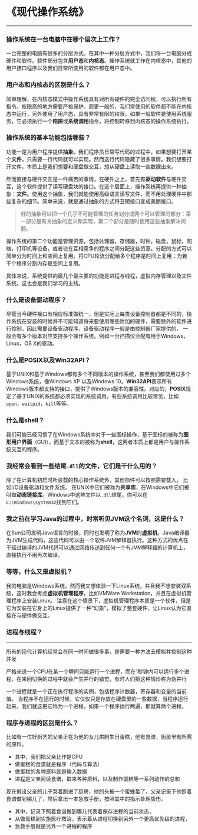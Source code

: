 # 《现代操作系统》

------

### 操作系统在一台电脑中在哪个层次上工作？

一台完整的电脑有很多的分层方式。在其中一种分层方式中，我们将一台电脑分成硬件和软件。软件部分包含**用户态**和**内核态**。操作系统就工作在内核态中，其他的用户接口程序以及我们日常所使用的软件都在用户态中。 

### 用户态和内核态的区别是什么？

简单理解，在内核态模式中操作系统具有对所有硬件的完全访问权，可以执行所有指令。权限高的地方需要严格保护。而更一般的，我们常使用的软件都不能在内核态中运行，另外使用了用户态，具有非常有限的权限。如果一般软件要使用系统服务，它必须执行一个**陷阱**或**系统调用**指令，将控制转移到内核态的操作系统执行。

### 操作系统的基本功能包括哪些？

功能一是为用户程序提供**抽象**。我们程序员日常写代码的过程中，如果想要打开某个**文件**，只需要一行代码就可以实现。然而这行代码隐藏了很多事情。我们想要打开文件，本质上是我们想要和硬盘做交互，想从硬盘上读取一些数据出来。

然而直接与硬件交互是一件痛苦的事情，在硬件之上，首先有**驱动软件**与硬件交互，这个软件提供了读写硬盘块的接口。在这个层面上，操作系统再提供一种抽象：**文件**。使用这个抽象，我们就能使用高级语言读写文件，而不用处理硬件中那些复杂的细节。简单来说，就是通过抽象的方式将丑陋接口变成美丽接口。

>   好的抽象可以把一个几乎不可能管理的任务划分成两个可以管理的部分：第一部分是有关抽象的定义和实现，第二个部分是随时使用这些抽象解决问题。

操作系统的第二个功能是管理资源，包括处理器，存储器，时钟，磁盘，鼠标，网络，打印机等设备，或者说在互相竞争的程序之间分配这些资源。分配的方式可以简单分为时间上和空间上复用。将CPU轮流分配给多个程序是时间上复用；为若干个程序分割内存是空间上复用。

具体来说，系统提供的最几个最主要的功能是进程与线程，虚拟内存管理以及文件系统。这也会是我们学习的主线。

### 什么是设备驱动程序？ 

尽管当今硬件接口有相应标准做统一，但是实际上每类设备控制器都是不同的，操作系统在安装的时候并不可能知道将来要使用哪些附加的硬件，需要额外的软件进行控制，因此需要设备驱动程序，设备驱动程序一般是由控制器厂家提供的， 一般会有多个版本对应支持多个操作系统。例如一台扫描仪会配有用于Windows，Linux，OS X的驱动。

### 什么是POSIX以及Win32API？

基于UNIX和基于Windows都有多个不同版本的操作系统，甚至我们都使用过多个Windows系统，像Windows XP 以及Windows 10。**Win32API**表示所有Windows版本都支持的接口，提供了Windows版本的兼容性。对应的，**POSIX**规定了基于UNIX的系统都必须实现的系统调用，有些系统调用比较常见，比如`open`，`waitpid`，`kill`等等。

### 什么是shell？ 

我们可能已经习惯了在Windows系统中对于一些图标操作，基于图标的被称为**图形用户界面**（GUI），而基于文本的被称为**shell**，这两者本质上都是用户与操作系统交互的程序。

### 我经常会看到一些结尾`.dll`的文件，它们是干什么用的？

除了在计算机初启时所装载的核心操作系统外，其他部件可以按照需要载入， 比如I/O设备驱动和文件系统。 在UNIX中它们被称为**共享库**，在Windows中它们被叫做**动态链接库**。Windows中这些文件以`.dll`结尾，你可以在`C:\Windows\system32`找到它们。

### 我之前在学习Java的过程中，时常听见JVM这个名词，这是什么？

在Sun公司发明Java语言的时候，同时也发明了称为**JVM**的**虚拟机**，Java编译器为JVM生成代码，这些代码可以由一个软件JVM解释器执行。这种方式的优点在于经过编译的JVM代码可以通过网络传送到任何一个有JVM解释器的计算机上，直接执行不用再次编译。

### 等等，什么又是虚拟机？

我的电脑是Windows系统，然而我又想体验一下Linux系统，并且我不想安装双系统，这时我会考虑**虚拟机管理程序**，比如VMWare Workstation，并且在虚拟机管理程序上安装Linux。 注意在这个情景下，虚拟机管理程序本质是一个软件，但是它为安装在它身上的Linux提供了一种“幻象”，模拟了整套硬件，让Linux认为它直接在与硬件做交互。

### 进程与线程？

------

所有的现代计算机经常会在同一时间做很多事，是需要一种方法去模拟并控制这种并发

严格来说一个CPU在某一个瞬间只能运行一个进程，而在1秒钟内可以运行多个进程，在来回切换的过程中就会产生并行的错觉，有时人们把这种情形称为伪并行

一个进程就是一个正在执行程序的实例，包括程序计数器，寄存器和变量的当前值。 当程序不在运行的时候，它仅仅只是存放在硬盘里的一些数据，当程序运行起来，我们就这把它称为一个进程，如果一个程序运行两遍，那就算两个进程。

### 程序与进程的区别是什么？

比如有一位好厨艺的父亲正在为他的女儿烘制生日蛋糕，他有食谱，厨房里有所需的原料。

-   其中，我们把父亲比作是CPU
-   做蛋糕的食谱就是程序（代码与算法）
-   做蛋糕的各种原料就是输入数据
-   进程是父亲阅读食谱，取来各种原料，以及制作蛋糕等一系列动作的总和

现在假设父亲的儿子哭着跑进了厨房，他的头被一个蜜蜂蜇了，父亲记录下他照着食谱做到哪儿了，然后拿出一本急救手册，按照其中的指示处理蛰伤。 

-   其中，记录下照着食谱做到哪儿代表着保存进程的当前状态，
-   从做蛋糕到实施医疗救治，表示着从进程切换到另外一个更高优先级的进程，
-   急救手册就是另外一个进程的程序